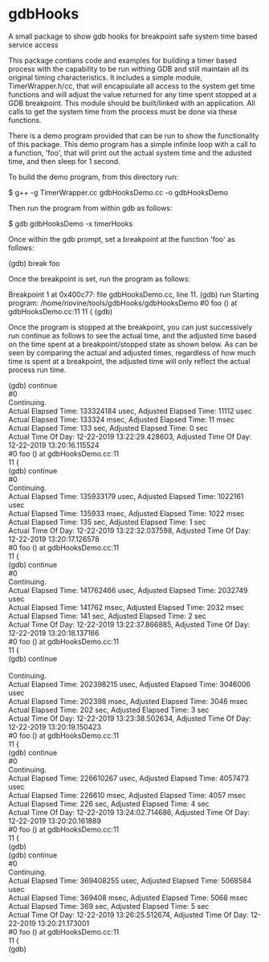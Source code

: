 # gdbHooks
A small package to show gdb hooks for breakpoint safe system time based service access

This package contians code and examples for building a timer based process
with the capability to be run withing GDB and still maintain all its original
timing characteristics.  It includes a simple module, TimerWrapper.h/cc, that
will encapsulate all access to the system get time functions and will adjust
the value returned for any time spent stopped at a GDB breakpoint.  This module
should be built/linked with an application.  All calls to get the system time
from the process must be done via these functions.

There is a demo program provided that can be run to show the functionality of
this package.  This demo program has a simple infinite loop with a call to a
function, 'foo', that will print out the actual system time and the adusted
time, and then sleep for 1 second.

To build the demo program, from this directory run:

$ g++ -g TimerWrapper.cc gdbHooksDemo.cc -o gdbHooksDemo

Then run the program from within gdb as follows:

$ gdb gdbHooksDemo -x timerHooks

Once within the gdb prompt, set a breakpoint at the function 'foo' as follows:

(gdb) break foo

Once the breakpoint is set, run the program as follows:

Breakpoint 1 at 0x400c77: file gdbHooksDemo.cc, line 11.
(gdb) run
Starting program: /home/riovine/tools/gdbHooks/gdbHooksDemo
#0  foo () at gdbHooksDemo.cc:11
11  {
(gdb)

Once the program is stopped at the breakpoint, you can just successively run continue
as follows to see the actual time, and the adjusted time based on the time spent at
a breakpoint/stopped state as shown below.  As can be seen by comparing the actual and
adjusted times, regardless of how much time is spent at a breakpoint, the adjusted time
will only reflect the actual process run time.

(gdb) continue<br>
#0  <function called from gdb><br>
Continuing.<br>
Actual Elapsed Time: 133324184 usec, Adjusted Elapsed Time: 11112 usec<br>
Actual Elapsed Time: 133324 msec, Adjusted Elapsed Time: 11 msec<br>
Actual Elapsed Time: 133 sec, Adjusted Elapsed Time: 0 sec<br>
Actual Time Of Day: 12-22-2019 13:22:29.428603, Adjusted Time Of Day: 12-22-2019 13:20:16.115524<br>
#0  foo () at gdbHooksDemo.cc:11<br>
11  {<br>
(gdb) continue<br>
#0  <function called from gdb><br>
Continuing.<br>
Actual Elapsed Time: 135933179 usec, Adjusted Elapsed Time: 1022161 usec<br>
Actual Elapsed Time: 135933 msec, Adjusted Elapsed Time: 1022 msec<br>
Actual Elapsed Time: 135 sec, Adjusted Elapsed Time: 1 sec<br>
Actual Time Of Day: 12-22-2019 13:22:32.037598, Adjusted Time Of Day: 12-22-2019 13:20:17.126578<br>
#0  foo () at gdbHooksDemo.cc:11<br>
11  {<br>
(gdb) continue<br>
#0  <function called from gdb><br>
Continuing.<br>
Actual Elapsed Time: 141762466 usec, Adjusted Elapsed Time: 2032749 usec<br>
Actual Elapsed Time: 141762 msec, Adjusted Elapsed Time: 2032 msec<br>
Actual Elapsed Time: 141 sec, Adjusted Elapsed Time: 2 sec<br>
Actual Time Of Day: 12-22-2019 13:22:37.866885, Adjusted Time Of Day: 12-22-2019 13:20:18.137166<br>
#0  foo () at gdbHooksDemo.cc:11<br>
11  {<br>
(gdb) continue<br>
  <function called from gdb><br>
Continuing.<br>
Actual Elapsed Time: 202398215 usec, Adjusted Elapsed Time: 3046006 usec<br>
Actual Elapsed Time: 202398 msec, Adjusted Elapsed Time: 3046 msec<br>
Actual Elapsed Time: 202 sec, Adjusted Elapsed Time: 3 sec<br>
Actual Time Of Day: 12-22-2019 13:23:38.502634, Adjusted Time Of Day: 12-22-2019 13:20:19.150423<br>
#0  foo () at gdbHooksDemo.cc:11<br>
11  {<br>
(gdb) continue<br>
#0  <function called from gdb><br>
Continuing.<br>
Actual Elapsed Time: 226610267 usec, Adjusted Elapsed Time: 4057473 usec<br>
Actual Elapsed Time: 226610 msec, Adjusted Elapsed Time: 4057 msec<br>
Actual Elapsed Time: 226 sec, Adjusted Elapsed Time: 4 sec<br>
Actual Time Of Day: 12-22-2019 13:24:02.714686, Adjusted Time Of Day: 12-22-2019 13:20:20.161889<br>
#0  foo () at gdbHooksDemo.cc:11<br>
11  {<br>
(gdb)<br>
(gdb) continue<br>
#0  <function called from gdb><br>
Continuing.<br>
Actual Elapsed Time: 369408255 usec, Adjusted Elapsed Time: 5068584 usec<br>
Actual Elapsed Time: 369408 msec, Adjusted Elapsed Time: 5068 msec<br>
Actual Elapsed Time: 369 sec, Adjusted Elapsed Time: 5 sec<br>
Actual Time Of Day: 12-22-2019 13:26:25.512674, Adjusted Time Of Day: 12-22-2019 13:20:21.173001<br>
#0  foo () at gdbHooksDemo.cc:11<br>
11  {<br>
(gdb)<br>

